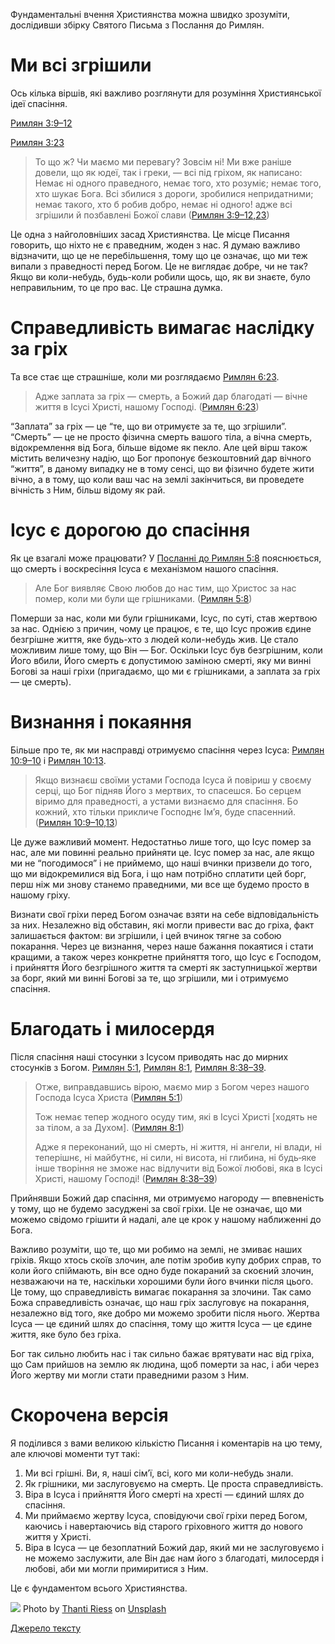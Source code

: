 Фундаментальні вчення Християнства можна швидко зрозуміти, дослідивши збірку Святого Письма з Послання до Римлян.

# Ми всі згрішили

Ось кілька віршів, які важливо розглянути для розуміння Християнської ідеї спасіння.

[Римлян 3:9–12](https://www.biblegateway.com/passage/?search=Rom+3%3A9-12&version=ERV-UK%3BUKR)

[Римлян 3:23](https://www.biblegateway.com/passage/?search=Rom+3%3A23&version=ERV-UK%3BUKR)

> То що ж? Чи маємо ми перевагу? Зовсім ні! Ми вже раніше довели, що як юдеї, так і греки, — всі під гріхом, як написано: Немає ні одного праведного, немає того, хто розуміє; немає того, хто шукає Бога. Всі збилися з дороги, зробилися непридатними; немає такого, хто б робив добро, немає ні одного! адже всі згрішили й позбавлені Божої слави ([Римлян 3:9–12,23](https://www.bible.com/bible/3786/ROM.3.9-12,23))

Це одна з найголовніших засад Християнства. Це місце Писання говорить, що ніхто не є праведним, жоден з нас. Я думаю важливо відзначити, що це не перебільшення, тому що це означає, що ми теж випали з праведності перед Богом. Це не виглядає добре, чи не так? Якщо ви коли-небудь, будь-коли робили щось, що, як ви знаєте, було неправильним, то це про вас. Це страшна думка.

# Справедливість вимагає наслідку за гріх

Та все стає ще страшніше, коли ми розглядаємо [Римлян 6:23](https://www.biblegateway.com/passage/?search=Rom+6%3A23&version=ERV-UK%3BUKR).

> Адже заплата за гріх — смерть, а Божий дар благодаті — вічне життя в Ісусі Христі, нашому Господі. ([Римлян 6:23](https://www.bible.com/bible/3786/ROM.6.23))

“Заплата” за гріх — це “те, що ви отримуєте за те, що згрішили”. “Смерть” — це не просто фізична смерть вашого тіла, а вічна смерть, відокремлення від Бога, більше відоме як пекло. Але цей вірш також містить величезну надію, що Бог пропонує безкоштовний дар вічного “життя”, в даному випадку не в тому сенсі, що ви фізично будете жити вічно, а в тому, що коли ваш час на землі закінчиться, ви проведете вічність з Ним, більш відому як рай.

# Ісус є дорогою до спасіння

Як це взагалі може працювати? У [Посланні до Римлян 5:8](https://www.biblegateway.com/passage/?search=Rom+5%3A8&version=ERV-UK%3BUKR) пояснюється, що смерть і воскресіння Ісуса є механізмом нашого спасіння.

> Але Бог виявляє Свою любов до нас тим, що Христос за нас помер, коли ми були ще грішниками. ([Римлян 5:8](https://www.bible.com/bible/3786/ROM.5.8))

Померши за нас, коли ми були грішниками, Ісус, по суті, став жертвою за нас. Однією з причин, чому це працює, є те, що Ісус прожив єдине безгрішне життя, яке будь-хто з людей коли-небудь жив. Це стало можливим лише тому, що Він — Бог. Оскільки Ісус був безгрішним, коли Його вбили, Його смерть є допустимою заміною смерті, яку ми винні Богові за наші гріхи (пригадаємо, що ми є грішниками, а заплата за гріх — це смерть).

# Визнання і покаяння

Більше про те, як ми насправді отримуємо спасіння через Ісуса: [Римлян 10:9–10](https://www.biblegateway.com/passage/?search=Rom+10%3A9-10&version=ERV-UK%3BUKR) і [Римлян 10:13](https://www.biblegateway.com/passage/?search=Rom+10%3A13&version=ERV-UK%3BUKR).

> Якщо визнаєш своїми устами Господа Ісуса й повіриш у своєму серці, що Бог підняв Його з мертвих, то спасешся. Бо серцем віримо для праведності, а устами визнаємо для спасіння. Бо кожний, хто тільки прикличе Господнє Ім’я, буде спасенний. ([Римлян 10:9–10,13](https://www.bible.com/bible/3786/ROM.10.9-10,13))

Це дуже важливий момент. Недостатньо лише того, що Ісус помер за нас, але ми повинні реально прийняти це. Ісус помер за нас, але якщо ми не “погодимося” і не приймемо, що наші вчинки призвели до того, що ми відокремилися від Бога, і що нам потрібно сплатити цей борг, перш ніж ми знову станемо праведними, ми все ще будемо просто в нашому гріху.

Визнати свої гріхи перед Богом означає взяти на себе відповідальність за них. Незалежно від обставин, які могли привести вас до гріха, факт залишається фактом: ви згрішили, і цей вчинок тягне за собою покарання. Через це визнання, через наше бажання покаятися і стати кращими, а також через конкретне прийняття того, що Ісус є Господом, і прийняття Його безгрішного життя та смерті як заступницької жертви за борг, який ми винні Богові за те, що згрішили, ми і отримуємо спасіння.

# Благодать і милосердя

Після спасіння наші стосунки з Ісусом приводять нас до мирних стосунків з Богом. [Римлян 5:1](https://www.biblegateway.com/passage/?search=Rom+5%3A1&version=ERV-UK%3BUKR), [Римлян 8:1](https://www.biblegateway.com/passage/?search=Rom+8%3A1&version=ERV-UK%3BUKR), [Римлян 8:38–39](https://www.biblegateway.com/passage/?search=Rom+8%3A38-39&version=ERV-UK%3BUKR).

> Отже, виправдавшись вірою, маємо мир з Богом через нашого Господа Ісуса Христа ([Римлян 5:1](https://www.bible.com/bible/3786/ROM.5.1))
> 
> Тож немає тепер жодного осуду тим, які в Ісусі Христі [ходять не за тілом, а за Духом]. ([Римлян 8:1](https://www.bible.com/bible/3786/ROM.8.1))
> 
> Адже я переконаний, що ні смерть, ні життя, ні ангели, ні влади, ні теперішнє, ні майбутнє, ні сили, ні висота, ні глибина, ні будь‑яке інше творіння не зможе нас відлучити від Божої любові, яка в Ісусі Христі, нашому Господі! ([Римлян 8:38–39](https://www.bible.com/bible/3786/ROM.8.38-39))

Прийнявши Божий дар спасіння, ми отримуємо нагороду — впевненість у тому, що не будемо засуджені за свої гріхи. Це не означає, що ми можемо свідомо грішити й надалі, але це крок у нашому наближенні до Бога.

Важливо розуміти, що те, що ми робимо на землі, не змиває наших гріхів. Якщо хтось скоїв злочин, але потім зробив купу добрих справ, то коли його спіймають, він все одно буде покараний за скоєний злочин, незважаючи на те, наскільки хорошими були його вчинки після цього. Це тому, що справедливість вимагає покарання за злочини. Так само Божа справедливість означає, що наш гріх заслуговує на покарання, незалежно від того, яке добро ми можемо зробити після нього. Жертва Ісуса — це єдиний шлях до спасіння, тому що життя Ісуса — це єдине життя, яке було без гріха.

Бог так сильно любить нас і так сильно бажає врятувати нас від гріха, що Сам прийшов на землю як людина, щоб померти за нас, і аби через Його жертву ми могли стати праведними разом з Ним.

# Скорочена версія

Я поділився з вами великою кількістю Писання і коментарів на цю тему, але ключові моменти тут такі:

1. Ми всі грішні. Ви, я, наші сім’ї, всі, кого ми коли-небудь знали.
2. Як грішники, ми заслуговуємо на смерть. Це проста справедливість.
3. Віра в Ісуса і прийняття Його смерті на хресті — єдиний шлях до спасіння.
4. Ми приймаємо жертву Ісуса, сповідуючи свої гріхи перед Богом, каючись і навертаючись від старого гріховного життя до нового життя у Христі.
5. Віра в Ісуса — це безоплатний Божий дар, який ми не заслуговуємо і не можемо заслужити, але Він дає нам його з благодаті, милосердя і любові, аби ми могли примиритися з Ним.

Це є фундаментом всього Християнства.

![](https://miro.medium.com/v2/resize:fit:5184/0*stouhPx2d8A6dta-)
Photo by [Thanti Riess](https://unsplash.com/@thanti_riess?utm_source=medium&utm_medium=referral) on [Unsplash](https://unsplash.com/?utm_source=medium&utm_medium=referral)

[Джерело тексту](https://airylvat.github.io/Romans-Road/)